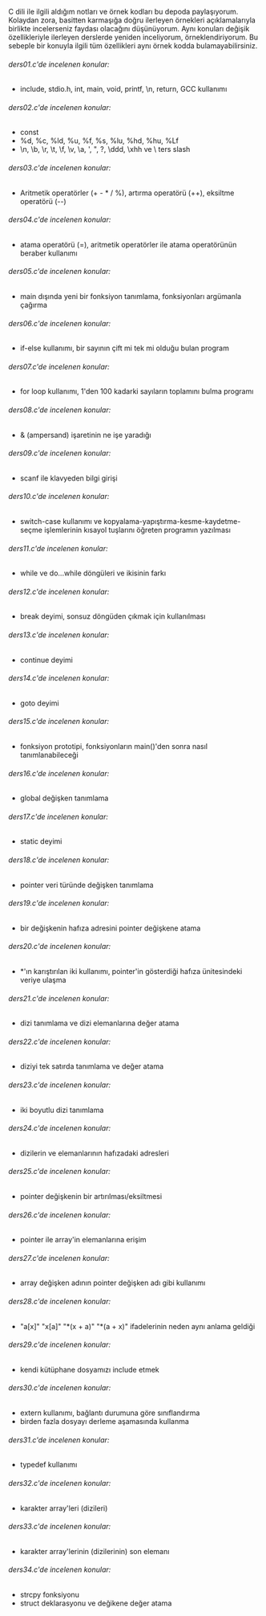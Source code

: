 C dili ile ilgili aldığım notları ve örnek kodları bu depoda paylaşıyorum.
Kolaydan zora, basitten karmaşığa doğru ilerleyen örnekleri açıklamalarıyla birlikte incelerseniz faydası olacağını düşünüyorum.
Aynı konuları değişik özellikleriyle ilerleyen derslerde yeniden inceliyorum, örneklendiriyorum. Bu sebeple bir konuyla ilgili tüm özellikleri aynı örnek kodda bulamayabilirsiniz.

###### ders01.c'de incelenen konular:

- include, stdio.h, int, main, void, printf, \n, return, GCC kullanımı

###### ders02.c'de incelenen konular:

- const
- %d, %c, %ld, %u, %f, %s, %lu, %hd, %hu, %Lf
- \n, \b, \r, \t, \f, \v, \a, \', \", \?, \ddd, \xhh ve \ ters slash

###### ders03.c'de incelenen konular:

- Aritmetik operatörler (+ - \* / %), artırma operatörü (++), eksiltme operatörü (--)

###### ders04.c'de incelenen konular:

- atama operatörü (=), aritmetik operatörler ile atama operatörünün beraber kullanımı

###### ders05.c'de incelenen konular:

- main dışında yeni bir fonksiyon tanımlama, fonksiyonları argümanla çağırma

###### ders06.c'de incelenen konular:

- if-else kullanımı, bir sayının çift mi tek mi olduğu bulan program

###### ders07.c'de incelenen konular:

- for loop kullanımı, 1'den 100 kadarki sayıların toplamını bulma programı

###### ders08.c'de incelenen konular:

- & (ampersand) işaretinin ne işe yaradığı

###### ders09.c'de incelenen konular:

- scanf ile klavyeden bilgi girişi

###### ders10.c'de incelenen konular:

- switch-case kullanımı ve kopyalama-yapıştırma-kesme-kaydetme-seçme işlemlerinin kısayol tuşlarını öğreten programın yazılması

###### ders11.c'de incelenen konular:

- while ve do...while döngüleri ve ikisinin farkı

###### ders12.c'de incelenen konular:

- break deyimi, sonsuz döngüden çıkmak için kullanılması

###### ders13.c'de incelenen konular:

- continue deyimi

###### ders14.c'de incelenen konular:

- goto deyimi

###### ders15.c'de incelenen konular:

- fonksiyon prototipi, fonksiyonların main()'den sonra nasıl tanımlanabileceği

###### ders16.c'de incelenen konular:

- global değişken tanımlama

###### ders17.c'de incelenen konular:

- static deyimi

###### ders18.c'de incelenen konular:

- pointer veri türünde değişken tanımlama

###### ders19.c'de incelenen konular:

- bir değişkenin hafıza adresini pointer değişkene atama

###### ders20.c'de incelenen konular:

- \*'ın karıştırılan iki kullanımı, pointer'in gösterdiği hafıza ünitesindeki veriye ulaşma

###### ders21.c'de incelenen konular:

- dizi tanımlama ve dizi elemanlarına değer atama

###### ders22.c'de incelenen konular:

- diziyi tek satırda tanımlama ve değer atama

###### ders23.c'de incelenen konular:

- iki boyutlu dizi tanımlama

###### ders24.c'de incelenen konular:

- dizilerin ve elemanlarının hafızadaki adresleri

###### ders25.c'de incelenen konular:

- pointer değişkenin bir artırılması/eksiltmesi

###### ders26.c'de incelenen konular:

- pointer ile array'in elemanlarına erişim

###### ders27.c'de incelenen konular:

- array değişken adının pointer değişken adı gibi kullanımı

###### ders28.c'de incelenen konular:

- "a[x]" "x[a]" "\*(x + a)" "\*(a + x)" ifadelerinin neden aynı anlama geldiği

###### ders29.c'de incelenen konular:

- kendi kütüphane dosyamızı include etmek

###### ders30.c'de incelenen konular:

- extern kullanımı, bağlantı durumuna göre sınıflandırma
- birden fazla dosyayı derleme aşamasında kullanma

###### ders31.c'de incelenen konular:

- typedef kullanımı

###### ders32.c'de incelenen konular:

- karakter array'leri (dizileri)

###### ders33.c'de incelenen konular:

- karakter array'lerinin (dizilerinin) son elemanı

###### ders34.c'de incelenen konular:

- strcpy fonksiyonu
- struct deklarasyonu ve değikene değer atama

